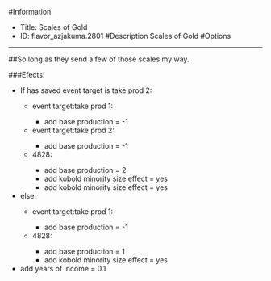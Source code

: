 #Information
 - Title: Scales of Gold
 - ID: flavor_azjakuma.2801
#Description
Scales of Gold
#Options

___
##So long as they send a few of those scales my way.

###Efects:<ul><li>If has saved event target is take prod 2:</li><ul><li>event target:take prod 1:</li><ul><li>add base production = -1</li></ul><li>event target:take prod 2:</li><ul><li>add base production = -1</li></ul><li>4828:</li><ul><li>add base production = 2</li><li>add kobold minority size effect = yes</li><li>add kobold minority size effect = yes</li></ul></ul><li>else:</li><ul><li>event target:take prod 1:</li><ul><li>add base production = -1</li></ul><li>4828:</li><ul><li>add base production = 1</li><li>add kobold minority size effect = yes</li></ul></ul><li>add years of income = 0.1</li></ul>
